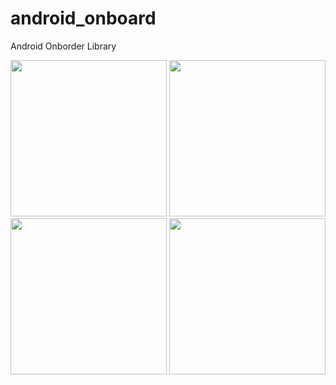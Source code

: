 # android_onboard
Android Onborder Library

<image src="https://github.com/pembajak/android_onboard/blob/master/Art/1.png?raw=true" width="250px"> 
<image src="https://github.com/pembajak/android_onboard/blob/master/Art/2.png?raw=true" width="250px"> 
<image src="https://github.com/pembajak/android_onboard/blob/master/Art/3.png?raw=true" width="250px">
<image src="https://github.com/pembajak/android_onboard/blob/master/Art/4.png?raw=true" width="250px">
